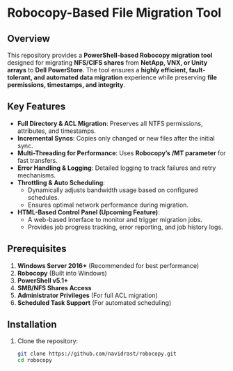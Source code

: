 # Robocopy-Based File Migration Tool

## Overview
This repository provides a **PowerShell-based Robocopy migration tool** designed for migrating **NFS/CIFS shares** from **NetApp, VNX, or Unity arrays** to **Dell PowerStore**. The tool ensures a **highly efficient, fault-tolerant, and automated data migration** experience while preserving **file permissions, timestamps, and integrity**.

## Key Features
- **Full Directory & ACL Migration**: Preserves all NTFS permissions, attributes, and timestamps.
- **Incremental Syncs**: Copies only changed or new files after the initial sync.
- **Multi-Threading for Performance**: Uses **Robocopy’s /MT parameter** for fast transfers.
- **Error Handling & Logging**: Detailed logging to track failures and retry mechanisms.
- **Throttling & Auto Scheduling**:
  - Dynamically adjusts bandwidth usage based on configured schedules.
  - Ensures optimal network performance during migration.
- **HTML-Based Control Panel (Upcoming Feature)**:
  - A web-based interface to monitor and trigger migration jobs.
  - Provides job progress tracking, error reporting, and job history logs.
  
## Prerequisites
1. **Windows Server 2016+** (Recommended for best performance)
2. **Robocopy** (Built into Windows)
3. **PowerShell v5.1+**
4. **SMB/NFS Shares Access**
5. **Administrator Privileges** (For full ACL migration)
6. **Scheduled Task Support** (For automated scheduling)

## Installation
1. Clone the repository:
   ```sh
   git clone https://github.com/navidrast/robocopy.git
   cd robocopy
